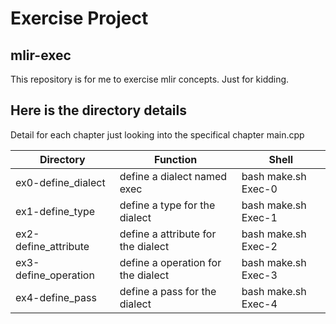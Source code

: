 # Exercise Project

## mlir-exec
This repository is for me to exercise mlir concepts. Just for kidding.

## Here is the directory details

Detail for each chapter just looking into the specifical chapter main.cpp

| Directory            | Function                           | Shell               |
| -------------------- | ---------------------------------- | ------------------- |
| ex0-define_dialect   | define a dialect named exec        | bash make.sh Exec-0 |
| ex1-define_type      | define a type for the dialect      | bash make.sh Exec-1 |
| ex2-define_attribute | define a attribute for the dialect | bash make.sh Exec-2 |
|ex3-define_operation| define a operation for the dialect|bash make.sh Exec-3|
|ex4-define_pass|define a pass for the dialect|bash make.sh Exec-4|